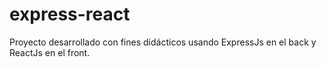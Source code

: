 # express-react
Proyecto desarrollado con fines didácticos usando ExpressJs en el back y ReactJs en el front.
